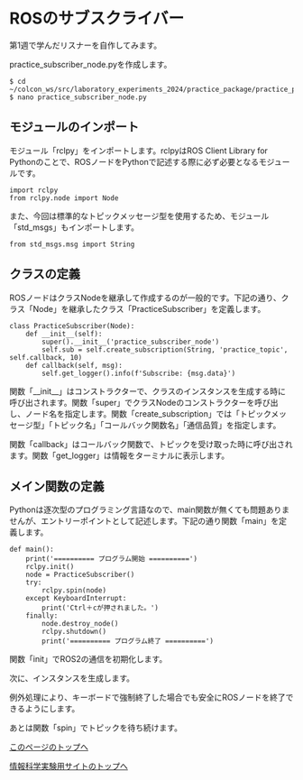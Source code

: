 # ROSのサブスクライバー
第1週で学んだリスナーを自作してみます。

practice_subscriber_node.pyを作成します。

```
$ cd ~/colcon_ws/src/laboratory_experiments_2024/practice_package/practice_package
$ nano practice_subscriber_node.py
```

## モジュールのインポート
モジュール「rclpy」をインポートします。rclpyはROS Client Library for Pythonのことで、ROSノードをPythonで記述する際に必ず必要となるモジュールです。

```
import rclpy
from rclpy.node import Node
```

また、今回は標準的なトピックメッセージ型を使用するため、モジュール「std_msgs」もインポートします。

```
from std_msgs.msg import String
```

## クラスの定義
ROSノードはクラスNodeを継承して作成するのが一般的です。下記の通り、クラス「Node」を継承したクラス「PracticeSubscriber」を定義します。

```
class PracticeSubscriber(Node):
    def __init__(self):
        super().__init__('practice_subscriber_node')
        self.sub = self.create_subscription(String, 'practice_topic', self.callback, 10)
    def callback(self, msg):
        self.get_logger().info(f'Subscribe: {msg.data}')
```

関数「\_\_init\_\_」はコンストラクターで、クラスのインスタンスを生成する時に呼び出されます。関数「super」でクラスNodeのコンストラクターを呼び出し、ノード名を指定します。関数「create_subscription」では「トピックメッセージ型」「トピック名」「コールバック関数名」「通信品質」を指定します。

関数「callback」はコールバック関数で、トピックを受け取った時に呼び出されます。関数「get_logger」は情報をターミナルに表示します。

## メイン関数の定義
Pythonは逐次型のプログラミング言語なので、main関数が無くても問題ありませんが、エントリーポイントとして記述します。下記の通り関数「main」を定義します。

```
def main():
    print('========== プログラム開始 ==========')
    rclpy.init()
    node = PracticeSubscriber()
    try:
        rclpy.spin(node)
    except KeyboardInterrupt:
        print('Ctrl＋cが押されました。')
    finally:
        node.destroy_node()
        rclpy.shutdown()
        print('========== プログラム終了 ==========')
```

関数「init」でROS2の通信を初期化します。

次に、インスタンスを生成します。

例外処理により、キーボードで強制終了した場合でも安全にROSノードを終了できるようにします。

あとは関数「spin」でトピックを待ち続けます。

[このページのトップへ](#)

[情報科学実験用サイトのトップへ](https://stl-apu.github.io/laboratory_experiments/)
